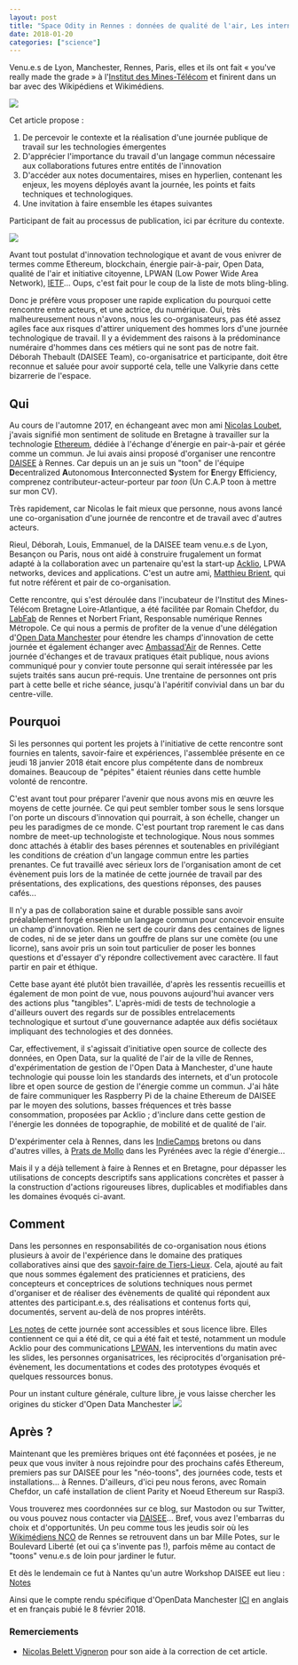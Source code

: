 ```yaml
---
layout: post
title: "Space Odity in Rennes : données de qualité de l'air, Les internets de l'énergie, Open Data Manchester et un fleuron LPWAN, se rencontrent"
date: 2018-01-20
categories: ["science"]
---
```

Venu.e.s de Lyon, Manchester, Rennes, Paris, elles et ils ont fait « you've really made the grade » à l'[Institut des Mines-Télécom](http://www.imt-atlantique.fr) et finirent dans un bar avec des Wikipédiens et Wikimédiens.

![](https://framapic.org/bjeYBt4jsvsR/DPXc1llqPJtr)

Cet article propose :
1. De percevoir le contexte et la réalisation d'une journée publique de travail sur les technologies émergentes
2. D'apprécier l'importance du travail d'un langage commun nécessaire aux collaborations futures entre entités de l'innovation
3. D'accéder aux notes documentaires, mises en hyperlien, contenant les enjeux, les moyens déployés avant la journée, les points et faits techniques et technologiques.
4. Une invitation à faire ensemble les étapes suivantes

Participant de fait au processus de publication, ici par écriture du contexte.

![](https://framapic.org/BcSvPJBJhDMZ/oCj90ZctVJCD)

Avant tout postulat d'innovation technologique et avant de vous enivrer de termes comme Ethereum, blockchain, énergie pair-à-pair, Open Data, qualité de l'air et initiative citoyenne, LPWAN (Low Power Wide Area Network), [IETF](https://fr.wikipedia.org/wiki/Internet_Engineering_Task_Force)... Oups, c'est fait pour le coup de la liste de mots bling-bling.

Donc je préfère vous proposer une rapide explication du pourquoi cette rencontre entre acteurs, et une actrice, du numérique. Oui, très malheureusement nous n'avons, nous les co-organisateurs, pas été assez agiles face aux risques d'attirer uniquement des hommes lors d'une journée technologique de travail. Il y a évidemment des raisons à la prédominance numéraire d'hommes dans ces métiers qui ne sont pas de notre fait. Déborah Thebault (DAISEE Team), co-organisatrice et participante, doit être reconnue et saluée pour avoir supporté cela, telle une Valkyrie dans cette bizarrerie de l'espace. 

## Qui

Au cours de l'automne 2017, en échangeant avec mon ami [Nicolas Loubet](https://twitter.com/NicolasLoubet), j'avais signifié mon sentiment de solitude en Bretagne à travailler sur la technologie [Ethereum](https://fr.wikipedia.org/wiki/Ethereum), dédiée à l'échange d'énergie en pair-à-pair et gérée comme un commun. Je lui avais ainsi proposé d'organiser une rencontre [DAISEE](http://daisee.org/) à Rennes. Car depuis un an je suis un "toon" de l'équipe **D**ecentralized **A**utonomous **I**nterconnected **S**ystem for **E**nergy **E**fficiency, comprenez contributeur-acteur-porteur par _toon_ (Un C.A.P toon à mettre sur mon CV).

Très rapidement, car Nicolas le fait mieux que personne, nous avons lancé une co-organisation d'une journée de rencontre et de travail avec d'autres acteurs.

Rieul, Déborah, Louis, Emmanuel, de la DAISEE team venu.e.s de Lyon, Besançon ou Paris, nous ont aidé à construire frugalement un format adapté à la collaboration avec un partenaire qu'est la start-up [Acklio](http://www.ackl.io), LPWA networks, devices and applications. C'est un autre ami, [Matthieu Brient](https://twitter.com/MatthieuBrient), qui fut notre référent et pair de co-organisation.

Cette rencontre, qui s'est déroulée dans l'incubateur de l'Institut des Mines-Télécom Bretagne Loire-Atlantique, a été facilitée par Romain Chefdor, du [LabFab](http://www.labfab.fr) de Rennes et Norbert Friant, Responsable numérique Rennes Métropole. Ce qui nous a permis de profiter de la venue d'une délégation d'[Open Data Manchester](http://www.opendatamanchester.org.uk) pour étendre les champs d'innovation de cette journée et également échanger avec [Ambassad'Air](http://www.wiki-rennes.fr/Ambassad%27Air) de Rennes. Cette journée d'échanges et de travaux pratiques était publique, nous avions communiqué pour y convier toute personne qui serait intéressée par les sujets traités sans aucun pré-requis. Une trentaine de personnes ont pris part à cette belle et riche séance, jusqu'à l'apéritif convivial dans un bar du centre-ville. 

## Pourquoi

Si les personnes qui portent les projets à l'initiative de cette rencontre sont fournies en talents, savoir-faire et expériences, l'assemblée présente en ce jeudi 18 janvier 2018 était encore plus compétente dans de nombreux domaines. Beaucoup de "pépites" étaient réunies dans cette humble volonté de rencontre.

C'est avant tout pour préparer l'avenir que nous avons mis en œuvre les moyens de cette journée. Ce qui peut sembler tomber sous le sens lorsque l'on porte un discours d'innovation qui pourrait, à son échelle, changer un peu les paradigmes de ce monde. C'est pourtant trop rarement le cas dans nombre de meet-up technologiste et technologique. Nous nous sommes donc attachés à établir des bases pérennes et soutenables en privilégiant les conditions de création d'un langage commun entre les parties prenantes. Ce fut travaillé avec sérieux lors de l'organisation amont de cet évènement puis lors de la matinée de cette journée de travail par des présentations, des explications, des questions réponses, des pauses cafés...

Il n'y a pas de collaboration saine et durable possible sans avoir préalablement forgé ensemble un langage commun pour concevoir ensuite un champ d'innovation. Rien ne sert de courir dans des centaines de lignes de codes, ni de se jeter dans un gouffre de plans sur une comète (ou une licorne), sans avoir pris un soin tout particulier de poser les bonnes questions et d'essayer d'y répondre collectivement avec caractère. Il faut partir en pair et éthique. 

Cette base ayant été plutôt bien travaillée, d'après les ressentis recueillis et également de mon point de vue, nous pouvons aujourd'hui avancer vers des actions plus "tangibles". L'après-midi de tests de technologie a d'ailleurs ouvert des regards sur de possibles entrelacements technologique et surtout d'une gouvernance adaptée aux défis sociétaux impliquant des technologies et des données.

Car, effectivement, il s'agissait d'initiative open source de collecte des données, en Open Data, sur la qualité de l'air de la ville de Rennes, d'expérimentation de gestion de l'Open Data à Manchester, d'une haute technologie qui pousse loin les standards des internets, et d'un protocole libre et open source de gestion de l'énergie comme un commun.
J'ai hâte de faire communiquer les Raspberry Pi de la chaine Ethereum de DAISEE par le moyen des solutions, basses fréquences et très basse consommation, proposées par Acklio ; d'inclure dans cette gestion de l'énergie les données de topographie, de mobilité et de qualité de l'air.

D'expérimenter cela à Rennes, dans les [IndieCamps](http://movilab.org/index.php?title=IndieCamp) bretons ou dans d'autres villes, à [Prats de Mollo](https://www.virtual-assembly.org/prats-enr-village-transition-energetique/) dans les Pyrénées avec la régie d'énergie...

Mais il y a déjà tellement à faire à Rennes et en Bretagne, pour dépasser les utilisations de concepts descriptifs sans applications concrètes et passer à la construction d'actions rigoureuses libres, duplicables et modifiables dans les domaines évoqués ci-avant.

## Comment

Dans les personnes en responsabilités de co-organisation nous étions plusieurs à avoir de l'expérience dans le domaine des pratiques collaboratives ainsi que des [savoir-faire de Tiers-Lieux](https://xavcc.github.io/hsociety/2018/01/16/tilios.html). Cela, ajouté au fait que nous sommes également des praticiennes et praticiens, des concepteurs et conceptrices de solutions techniques nous permet d'organiser et de réaliser des évènements de qualité qui répondent aux attentes des participant.e.s, des réalisations et contenus forts qui, documentés, servent au-delà de nos propres intérêts.

[Les notes](https://pad.lamyne.org/201801_BootCampRennes#) de cette journée sont accessibles et sous licence libre. Elles contiennent ce qui a été dit, ce qui a été fait et testé, notamment un module Acklio pour des communications [LPWAN](https://en.wikipedia.org/wiki/LPWAN), les interventions du matin avec les slides, les personnes organisatrices, les réciprocités d'organisation pré-évènement, les documentations et codes des prototypes évoqués et quelques ressources bonus.

Pour un instant culture générale, culture libre, je vous laisse chercher les origines du sticker d'Open Data Manchester
![](http://www.opendatamanchester.org.uk/wp-content/uploads/2012/11/24hr-data-people-e1499761232672-768x389.jpg)

## Après ?

Maintenant que les premières briques ont été façonnées et posées, je ne peux que vous inviter à nous rejoindre pour des prochains cafés Ethereum, premiers pas sur DAISEE pour les "néo-toons", des journées code, tests et installations... à Rennes. D'ailleurs, d'ici peu nous ferons, avec Romain Chefdor, un café installation de client Parity et Noeud Ethereum sur Raspi3.

Vous trouverez mes coordonnées sur ce blog, sur Mastodon ou sur Twitter, ou vous pouvez nous contacter via [DAISEE](http://daisee.org)... Bref, vous avez l'embarras du choix et d'opportunités.
Un peu comme tous les jeudis soir où les [Wikimédiens NCO](https://www.wikimedia.fr/participation-locale/rennes/) de Rennes se retrouvent dans un bar Mille Potes, sur le Boulevard Liberté (et oui ça s'invente pas !), parfois même au contact de "toons" venu.e.s de loin pour jardiner le futur.

Et dès le lendemain ce fut à Nantes qu'un autre Workshop DAISEE eut lieu : [Notes](https://pad.lamyne.org/s/Skgdn9iXG)

Ainsi que le compte rendu spécifique d'OpenData Manchester [ICI](http://www.opendatamanchester.org.uk/?p=846) en anglais et en français pubié le 8 février 2018.

### Remerciements 
+ [Nicolas Belett Vigneron](https://github.com/belett) pour son aide à la correction de cet article. 
